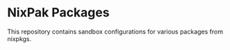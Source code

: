 # NixPak Packages

This repository contains sandbox configurations for various packages from nixpkgs.
